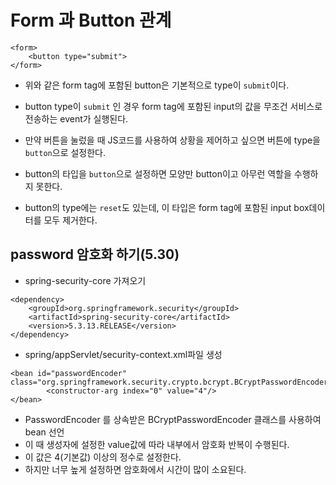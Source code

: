 # Form 과 Button 관계

```
<form>
	<button type="submit">
</form>
```
* 위와 같은 form tag에 포함된 button은 기본적으로 type이 ```submit```이다.

* button type이 ```submit``` 인 경우 form tag에 포함된 input의 값을 무조건 서비스로 전송하는 event가 실행된다.

* 만약 버튼을 눌렀을 때 JS코드를 사용하여 상황을 제어하고 싶으면 버튼에 type을 ```button```으로 설정한다.

* button의 타입을 ```button```으로 설정하면 모양만 button이고 아무런 역할을 수행하지 못한다.

* button의 type에는 ```reset```도 있는데, 이 타입은 form tag에 포함된 input box데이터를 모두 제거한다.

## password 암호화 하기(5.30)
* spring-security-core 가져오기
```
<dependency>
    <groupId>org.springframework.security</groupId>
    <artifactId>spring-security-core</artifactId>
    <version>5.3.13.RELEASE</version>
</dependency>
```
* spring/appServlet/security-context.xml파일 생성
```
<bean id="passwordEncoder" class="org.springframework.security.crypto.bcrypt.BCryptPasswordEncoder">
		<constructor-arg index="0" value="4"/>
</bean>
```
* PasswordEncoder 를 상속받은 BCryptPasswordEncoder 클래스를 사용하여 bean 선언
* 이 때 생성자에 설정한 value값에 따라 내부에서 암호화 반복이 수행된다.
* 이 값은 4(기본값) 이상의 정수로 설정한다. 
* 하지만 너무 높게 설정하면 암호화에서 시간이 많이 소요된다.
